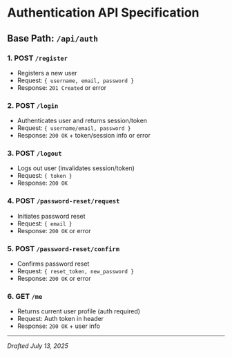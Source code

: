 # Authentication API Specification

## Base Path: `/api/auth`

### 1. POST `/register`
- Registers a new user
- Request: `{ username, email, password }`
- Response: `201 Created` or error

### 2. POST `/login`
- Authenticates user and returns session/token
- Request: `{ username/email, password }`
- Response: `200 OK` + token/session info or error

### 3. POST `/logout`
- Logs out user (invalidates session/token)
- Request: `{ token }`
- Response: `200 OK`

### 4. POST `/password-reset/request`
- Initiates password reset
- Request: `{ email }`
- Response: `200 OK` or error

### 5. POST `/password-reset/confirm`
- Confirms password reset
- Request: `{ reset_token, new_password }`
- Response: `200 OK` or error

### 6. GET `/me`
- Returns current user profile (auth required)
- Request: Auth token in header
- Response: `200 OK` + user info

---
*Drafted July 13, 2025*
